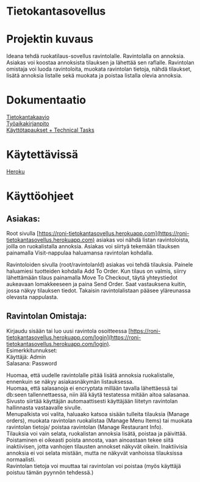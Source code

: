 # Tietokantasovellus

# Projektin kuvaus
Ideana tehdä ruokatilaus-sovellus ravintolalle. Ravintolalla on annoksia. Asiakas voi koostaa annoksista tilauksen ja lähettää sen raflalle. Ravintolan omistaja voi luoda ravintoloita, muokata ravintolan tietoja, nähdä tilaukset, lisätä annoksia listalle sekä muokata ja poistaa listalla olevia annoksia.
   
# Dokumentaatio   
[Tietokantakaavio](https://github.com/RoniNiklas/tietokantasovellus/blob/master/dokumentaatio/tietokantakaavio.jpg)       
[Työaikakirjanpito](https://github.com/RoniNiklas/tietokantasovellus/blob/master/dokumentaatio/ty%C3%B6aikakirjanpito.MD)     
[Käyttötapaukset + Technical Tasks](https://github.com/RoniNiklas/tietokantasovellus/blob/master/dokumentaatio/k%C3%A4ytt%C3%B6tapaukset.MD)   
   
# Käytettävissä   
[Heroku](https://roni-tietokantasovellus.herokuapp.com)   
   
# Käyttöohjeet   
## Asiakas:    
   
Root sivulla [https://roni-tietokantasovellus.herokuapp.com](https://roni-tietokantasovellus.herokuapp.com) asiakas voi nähdä listan ravintoloista, joilla on ruokalistalla annoksia. Asiakas voi siirtyä tekemään tilauksen painamalla Visit-nappulaa haluamansa ravintolan kohdalla.   
  
Ravintoloiden sivulla (root/ravintolanId) asiakas voi tehdä tilauksia. Painele haluamiesi tuotteiden kohdalla Add To Order. Kun tilaus on valmis, siirry lähettämään tilaus painamalla Move To Checkout, täytä yhteystiedot aukeavaan lomakkeeseen ja paina Send Order. Saat vastauksena kuitin, jossa näkyy tilauksen tiedot. Takaisin ravintolalistaan pääsee yläreunassa olevasta nappulasta.    
  
## Ravintolan Omistaja:  
    
Kirjaudu sisään tai luo uusi ravintola osoitteessa [https://roni-tietokantasovellus.herokuapp.com/login](https://roni-tietokantasovellus.herokuapp.com/login).  
Esimerkkitunnukset:   
Käyttäjä: Admin    
Salasana: Password         
  
Huomaa, että uudelle ravintolalle pitää lisätä annoksia ruokalistalle, ennenkuin se näkyy asiakasnäkymän listauksessa.    
Huomaa, että salasanoja ei encryptata millään tavalla lähettäessä tai db:seen tallennettaessa, niin älä käytä testatessa mitään aitoa salasanaa.   
Sivusto siirtää käyttäjän automaattisesti käyttäjään liitetyn ravintolan hallinnasta vastaavalle sivulle.    
Menupalkista voi valita, haluaako katsoa sisään tulleita tilauksia (Manage orders), muokata ravintolan ruokalistaa (Manage Menu Items) tai muokata ravintolan tietoja/ poistaa ravintolan (Manage Restaurant Info).   
Tilauksia voi vain selata, ruokalistan annoksia lisätä, poistaa ja päivittää. Poistaminen ei oikeasti poista annosta, vaan ainoastaan tekee siitä inaktiivisen, jotta vanhojen tilausten annokset näkyvät oikein. Inaktiivisia annoksia ei voi selata mistään, mutta ne näkyvät vanhoissa tilauksissa normaalisti.   
Ravintolan tietoja voi muuttaa tai ravintolan voi poistaa (myös käyttäjä poistuu tämän pyynnön tehdessä.)   
